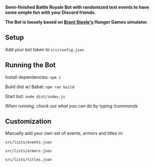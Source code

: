 **Semi-finished Battle Royale Bot with randomized text events to have some simple fun with your Discord friends.**

**The Bot is loosely based on [Brant Steele's](https://brantsteele.net) Hunger Games simulator.**

  

## Setup

Add your bot token to `src/config.json`

## Running the Bot

Install dependencies: `npm i`

Build dist w/ Babel: `npm run build`

Start bot: `node dist/index.js`

*When running, check out what you can do by typing !commands*

## Customization

Manually add your own set of events, armors and titles in:

`src/lists/events.json`

`src/lists/armors.json`

`src/lists/titles.json`
